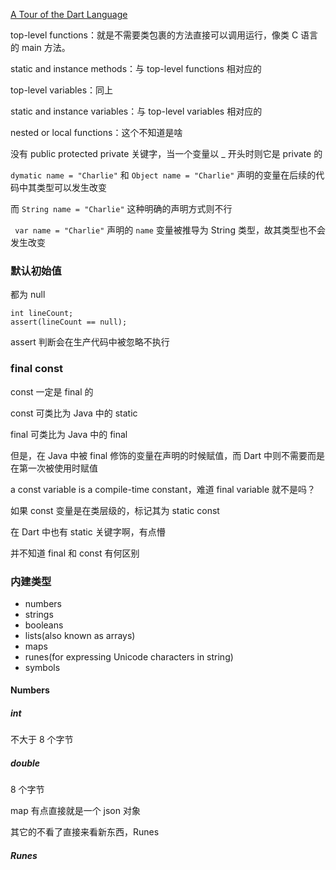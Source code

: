 [A Tour of the Dart Language](https://www.dartlang.org/guides/language/language-tour#a-basic-dart-program)

top-level functions：就是不需要类包裹的方法直接可以调用运行，像类 C 语言的 main 方法。

static and instance methods：与 top-level functions 相对应的

top-level variables：同上

static and instance variables：与 top-level variables 相对应的

nested or local functions：这个不知道是啥

没有 public protected private 关键字，当一个变量以 _ 开头时则它是 private 的

```dymatic name = "Charlie"``` 和 ```Object name = "Charlie"``` 声明的变量在后续的代码中其类型可以发生改变

而 ```String name = "Charlie"``` 这种明确的声明方式则不行

``` var name = "Charlie"``` 声明的 ```name``` 变量被推导为 String 类型，故其类型也不会发生改变

### 默认初始值
都为 null

```
int lineCount;
assert(lineCount == null);
```

assert 判断会在生产代码中被忽略不执行

### final const

const 一定是 final 的

const 可类比为 Java 中的 static

final 可类比为 Java 中的 final

但是，在 Java 中被 final 修饰的变量在声明的时候赋值，而 Dart 中则不需要而是在第一次被使用时赋值

a const variable is a compile-time constant，难道 final variable 就不是吗？

如果 const 变量是在类层级的，标记其为 static const

在 Dart 中也有 static 关键字啊，有点懵

并不知道 final 和 const 有何区别

### 内建类型

 - numbers
 - strings
 - booleans
 - lists(also known as arrays)
 - maps
 - runes(for expressing Unicode characters in string)
 - symbols

#### Numbers

##### int
不大于 8 个字节
##### double
8 个字节

map 有点直接就是一个 json 对象

其它的不看了直接来看新东西，Runes

##### Runes
